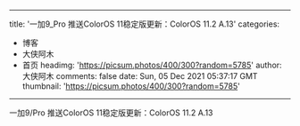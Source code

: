
---
title: '一加9_Pro 推送ColorOS 11稳定版更新：ColorOS 11.2 A.13'
categories: 
 - 博客
 - 大侠阿木
 - 首页
headimg: 'https://picsum.photos/400/300?random=5785'
author: 大侠阿木
comments: false
date: Sun, 05 Dec 2021 05:37:17 GMT
thumbnail: 'https://picsum.photos/400/300?random=5785'
---

<div>   
一加9/Pro 推送ColorOS 11稳定版更新：ColorOS 11.2 A.13  
</div>
            